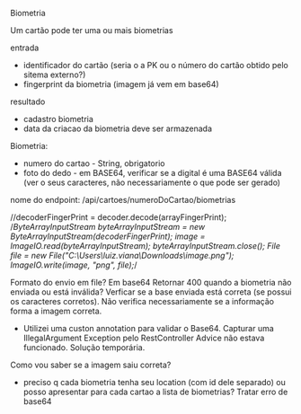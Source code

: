 Biometria

Um cartão pode ter uma ou mais biometrias

entrada
- identificador do cartão (seria o a PK ou o número do cartão obtido pelo sitema externo?)
- fingerprint da biometria (imagem já vem em base64)

resultado
- cadastro biometria
- data da criacao da biometria deve ser armazenada

Biometria:
- numero do cartao - String, obrigatorio
- foto do dedo - em BASE64, verificar se a digital é uma BASE64 válida (ver o seus caracteres, 
não necessariamente o que pode ser gerado)

nome do endpoint:
/api/cartoes/numeroDoCartao/biometrias

 //decoderFingerPrint = decoder.decode(arrayFingerPrint);
                        /*ByteArrayInputStream byteArrayInputStream =
                                new ByteArrayInputStream(decoderFingerPrint);
                        image = ImageIO.read(byteArrayInputStream);
                        byteArrayInputStream.close();
                        File file = new File("C:\\Users\\luiz.viana\\Downloads\\image.png");
                        ImageIO.write(image, "png", file);*/


Formato do envio em file? Em base64
Retornar 400 quando a biometria não enviada ou está inválida?
Verficar se a base enviada está correta (se possui os caracteres corretos). Não verifica necessariamente se a informação forma a
imagem correta.

- Utilizei uma custon annotation para validar o Base64. Capturar uma IllegalArgument Exception pelo RestController Advice não estava
funcionado. Solução temporária.

Como vou saber se a imagem saiu correta?

- preciso q cada biometria tenha seu location (com id dele separado) ou posso apresentar para cada cartao a lista de biometrias?
Tratar erro de base64

